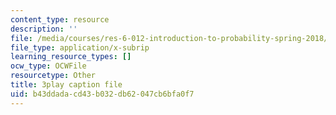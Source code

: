 ```yaml
---
content_type: resource
description: ''
file: /media/courses/res-6-012-introduction-to-probability-spring-2018/b43ddadacd43b032db62047cb6bfa0f7_rZKUmNvCjis.srt
file_type: application/x-subrip
learning_resource_types: []
ocw_type: OCWFile
resourcetype: Other
title: 3play caption file
uid: b43ddada-cd43-b032-db62-047cb6bfa0f7
---
```

